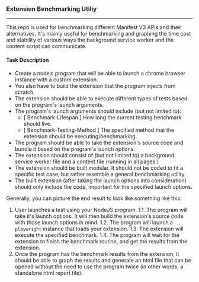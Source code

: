 ### Extension Benchmarking Utiliy
---
This repo is used for benchmarking different Manifest V3 APIs and their alternatives.
It's mainly useful for benchmarking and graphing the time cost and stability of various ways the background service worker and the content script can communicate.

#### Task Description

- Create a nodejs program that will be able to launch a chrome browser instance with a custom extension.
- You also have to build the extension that the program injects from scratch.
- The extension should be able to execute different types of tests based on the program's launch arguments.
- The program's launch arguments should include (but not limited to): 
    - [ Benchmark-Lifespan ] How long the current testing benchmark should live.
    - [ Benchmark-Testing-Method ] The specified method that the extension should be executing/benchmarking.
- The program should be able to take the extension's source code and bundle it based on the program's launch options.
- The extension should consist of  (but not limited to) a background service worker file and a content file (running in all pages.)
- The extension should be built modular. It should not be coded to fit a specific test case, but rather resemble a general benchmarking utility. 
- The built extension (after taking the launch options into consideration) should only include the code, important for the specified launch options.

Generally, you can picture the end result to look like something like this:
1. User launches a test using your NodeJS program.
1.1. The program will take it's launch options. It will then build the extension's source code with those launch options in mind.
1.2. The program will launch a `playwright` instance that loads your extension.
1.3. The extension will execute the specified benchmark.
1.4. The program will wait for the extension to finish the benchmark routine, and get the results from the extension.
2. Once the program has the benchmark results from the extension, it should be able to graph the results and generate an html file that can be opened without the need to use the program twice (in other words, a standalone html report file).
